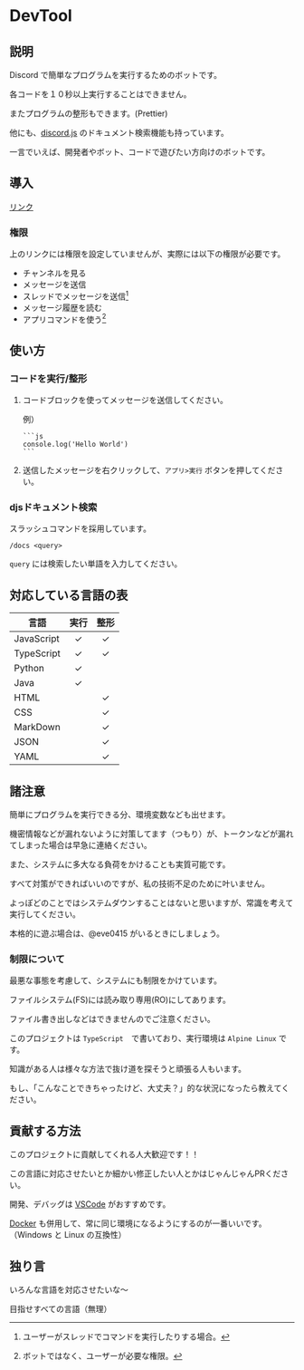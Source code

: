 # DevTool

## 説明

Discord で簡単なプログラムを実行するためのボットです。

各コードを１０秒以上実行することはできません。

またプログラムの整形もできます。(Prettier)

他にも、[discord.js](https://discord.js.org/#/docs/main/stable/general/welcome) のドキュメント検索機能も持っています。

一言でいえば、開発者やボット、コードで遊びたい方向けのボットです。

## 導入

[リンク](https://discord.com/api/oauth2/authorize?client_id=832847499306991636&permissions=0&scope=bot%20applications.commands)

### 権限

上のリンクには権限を設定していませんが、実際には以下の権限が必要です。

- チャンネルを見る
- メッセージを送信
- スレッドでメッセージを送信[^1]
- メッセージ履歴を読む
- アプリコマンドを使う[^2]

[^1]: ユーザーがスレッドでコマンドを実行したりする場合。
[^2]: ボットではなく、ユーザーが必要な権限。

## 使い方

### コードを実行/整形

1. コードブロックを使ってメッセージを送信してください。

    例）

    ```text
    ```js
    console.log('Hello World')
    ​```
    ```

2. 送信したメッセージを右クリックして、`アプリ>実行` ボタンを押してください。

### djsドキュメント検索

スラッシュコマンドを採用しています。

`/docs <query>`

`query` には検索したい単語を入力してください。

## 対応している言語の表

言語 | 実行 | 整形
--- | :---: | :---:
JavaScript | ✓ | ✓
TypeScript | ✓ | ✓
Python | ✓ |
Java | ✓ |
HTML | | ✓
CSS | | ✓
MarkDown | | ✓
JSON | | ✓
YAML | | ✓

## 諸注意

簡単にプログラムを実行できる分、環境変数なども出せます。

機密情報などが漏れないように対策してます（つもり）が、トークンなどが漏れてしまった場合は早急に連絡ください。

また、システムに多大なる負荷をかけることも実質可能です。

すべて対策ができればいいのですが、私の技術不足のために叶いません。

よっぽどのことではシステムダウンすることはないと思いますが、常識を考えて実行してください。

本格的に遊ぶ場合は、@eve0415 がいるときにしましょう。

### 制限について

最悪な事態を考慮して、システムにも制限をかけています。

ファイルシステム(FS)には読み取り専用(RO)にしてあります。

ファイル書き出しなどはできませんのでご注意ください。

このプロジェクトは `TypeScript`　で書いており、実行環境は `Alpine Linux` です。

知識がある人は様々な方法で抜け道を探そうと頑張る人もいます。

もし、「こんなことできちゃったけど、大丈夫？」的な状況になったら教えてください。

## 貢献する方法

このプロジェクトに貢献してくれる人大歓迎です！！

この言語に対応させたいとか細かい修正したい人とかはじゃんじゃんPRください。

開発、デバッグは [VSCode](https://code.visualstudio.com/) がおすすめです。

[Docker](https://www.docker.com/) も併用して、常に同じ環境になるようにするのが一番いいです。（Windows と Linux の互換性）

## 独り言

いろんな言語を対応させたいな～

目指せすべての言語（無理）
